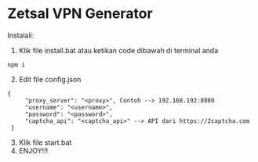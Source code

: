 # Zetsal VPN Generator

Instalali: 
1. Klik file install.bat atau ketikan code dibawah di terminal anda
```
npm i
```
2. Edit file config.json
 ```
 {
      "proxy_server": "<proxy>", Contoh --> 192.168.192:8080
      "username": "<username>",
      "password": "<password>",
      "captcha_api": "<captcha_api>" --> API dari https://2captcha.com
  }
```
3. Klik file start.bat
4. ENJOY!!!
